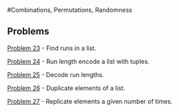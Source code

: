 #Combinations, Permutations, Randomness

## Problems

[Problem 23](p/p23.md) - Find runs in a list.

[Problem 24](p/p24.md) - Run length encode a list with tuples.

[Problem 25](p/p25.md) - Decode run lengths.

[Problem 26](p/p26.md) - Duplicate elements of a list.

[Problem 27](p/p27.md) - Replicate elements a given number of times.

